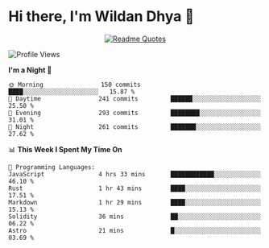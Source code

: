 # Hi there, I'm Wildan Dhya 👋 

<div align="center">
  <a href="https://github.com/piyushsuthar/github-readme-quotes">
    <img src="https://quotes-github-readme.vercel.app/api?quote=Try%2C%20Fail%2C%20Retry&author=unknown&type=vertical&theme=dark" alt="Readme Quotes">
  </a>
</div>

<!--START_SECTION:waka-->
![Profile Views](http://img.shields.io/badge/Profile%20Views-0-blue)

**I'm a Night 🦉** 

```text
🌞 Morning                150 commits         ████░░░░░░░░░░░░░░░░░░░░░   15.87 % 
🌆 Daytime                241 commits         ██████░░░░░░░░░░░░░░░░░░░   25.50 % 
🌃 Evening                293 commits         ████████░░░░░░░░░░░░░░░░░   31.01 % 
🌙 Night                  261 commits         ███████░░░░░░░░░░░░░░░░░░   27.62 % 
```


📊 **This Week I Spent My Time On** 

```text
💬 Programming Languages: 
JavaScript               4 hrs 33 mins       ████████████░░░░░░░░░░░░░   46.10 % 
Rust                     1 hr 43 mins        ████░░░░░░░░░░░░░░░░░░░░░   17.51 % 
Markdown                 1 hr 29 mins        ████░░░░░░░░░░░░░░░░░░░░░   15.13 % 
Solidity                 36 mins             ██░░░░░░░░░░░░░░░░░░░░░░░   06.22 % 
Astro                    21 mins             █░░░░░░░░░░░░░░░░░░░░░░░░   03.69 % 
```


<!--END_SECTION:waka-->

<!--## GitHub Stats-->
<!--![Top Languages](https://github-readme-stats.vercel.app/api/top-langs/?username=wildandhya&layout=compact&theme=dracula)-->











